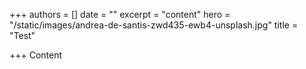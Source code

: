 +++
authors = []
date = ""
excerpt = "content"
hero = "/static/images/andrea-de-santis-zwd435-ewb4-unsplash.jpg"
title = "Test"

+++
Content